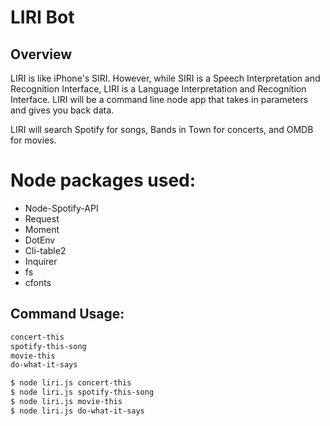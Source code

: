 # LIRI Bot
## Overview
LIRI is like iPhone's SIRI. However, while SIRI is a Speech Interpretation and Recognition Interface, LIRI is a Language Interpretation and Recognition Interface. LIRI will be a command line node app that takes in parameters and gives you back data.

LIRI will search Spotify for songs, Bands in Town for concerts, and OMDB for movies.

# Node packages used:
   
  - Node-Spotify-API
  - Request
  - Moment
  - DotEnv
  - Cli-table2
  - Inquirer
  - fs
  - cfonts
  

## Command Usage:

```sh
concert-this
spotify-this-song
movie-this
do-what-it-says

$ node liri.js concert-this
$ node liri.js spotify-this-song
$ node liri.js movie-this
$ node liri.js do-what-it-says
```

